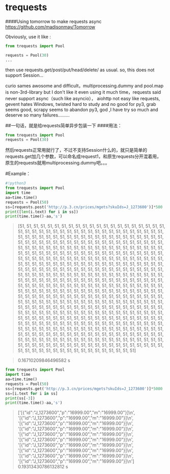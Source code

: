 # trequests
####Using tomorrow to make requests async
https://github.com/madisonmay/Tomorrow

Obviously, use it like :
```python
from trequests import Pool

requests = Pool(30)
...
```
then use requests.get/post/put/head/delete/ as usual.
so, this does not support Session...

curio sames awosome and difficult，multiprocessing.dummy and pool.map is non-3rd-library but I don't like it even using it much time，requests said never support async（such like asyncio）， aiohttp not easy like requests, gevent hates Windows, twisted hard to study and no good for py3, grab seems good, scrapy seems to abandon py3, god ,I have try so much and deserve so many failures.........


##一句话，就是给requests简单异步包装一下
####用法：
```python
from trequests import Pool
requests = Pool(30)
```
然后requests正常用就行了，不过不支持Session什么的，就只是简单的requests.get加几个参数，可以命名成request1，和原生requests分开混着用，原生的requests就用multiprocessing.dummy吧。。。

#Example：
```python
#!python3
from trequests import Pool
import time
aa=time.time()
requests = Pool(50)
ss=[requests.post('http://p.3.cn/prices/mgets?skuIds=J_1273600')]*500
print([len(i.text) for i in ss])
print(time.time()-aa,'s')


```
>[51, 51, 51, 51, 51, 51, 51, 51, 51, 51, 51, 51, 51, 51, 51, 51, 51, 51, 51, 51, 51, 51, 51, 51, 51, 51, 51, 51, 51, 51, 51, 51, 51, 51, 51, 51, 51, 51, 51, 51, 51, 51, 51, 51, 51, 51, 51, 51, 51, 51, 51, 51, 51, 51, 51, 51, 51, 51, 51, 51, 51, 51, 51, 51, 51, 51, 51, 51, 51, 51, 51, 51, 51, 51, 51, 51, 51, 51, 51, 51, 51, 51, 51, 51, 51, 51, 51, 51, 51, 51, 51, 51, 51, 51, 51, 51, 51, 51, 51, 51, 51, 51, 51, 51, 51, 51, 51, 51, 51, 51, 51, 51, 51, 51, 51, 51, 51, 51, 51, 51, 51, 51, 51, 51, 51, 51, 51, 51, 51, 51, 51, 51, 51, 51, 51, 51, 51, 51, 51, 51, 51, 51, 51, 51, 51, 51, 51, 51, 51, 51, 51, 51, 51, 51, 51, 51, 51, 51, 51, 51, 51, 51, 51, 51, 51, 51, 51, 51, 51, 51, 51, 51, 51, 51, 51, 51, 51, 51, 51, 51, 51, 51, 51, 51, 51, 51, 51, 51, 51, 51, 51, 51, 51, 51, 51, 51, 51, 51, 51, 51, 51, 51, 51, 51, 51, 51, 51, 51, 51, 51, 51, 51, 51, 51, 51, 51, 51, 51, 51, 51, 51, 51, 51, 51, 51, 51, 51, 51, 51, 51, 51, 51, 51, 51, 51, 51, 51, 51, 51, 51, 51, 51, 51, 51, 51, 51, 51, 51, 51, 51, 51, 51, 51, 51, 51, 51, 51, 51, 51, 51, 51, 51, 51, 51, 51, 51, 51, 51, 51, 51, 51, 51, 51, 51, 51, 51, 51, 51, 51, 51, 51, 51, 51, 51, 51, 51, 51, 51, 51, 51, 51, 51, 51, 51, 51, 51, 51, 51, 51, 51, 51, 51, 51, 51, 51, 51, 51, 51, 51, 51, 51, 51, 51, 51, 51, 51, 51, 51, 51, 51, 51, 51, 51, 51, 51, 51, 51, 51, 51, 51, 51, 51, 51, 51, 51, 51, 51, 51, 51, 51, 51, 51, 51, 51, 51, 51, 51, 51, 51, 51, 51, 51, 51, 51, 51, 51, 51, 51, 51, 51, 51, 51, 51, 51, 51, 51, 51, 51, 51, 51, 51, 51, 51, 51, 51, 51, 51, 51, 51, 51, 51, 51, 51, 51, 51, 51, 51, 51, 51, 51, 51, 51, 51, 51, 51, 51, 51, 51, 51, 51, 51, 51, 51, 51, 51, 51, 51, 51, 51, 51, 51, 51, 51, 51, 51, 51, 51, 51, 51, 51, 51, 51, 51, 51, 51, 51, 51, 51, 51, 51, 51, 51, 51, 51, 51, 51, 51, 51, 51, 51, 51, 51, 51, 51, 51, 51, 51, 51, 51, 51, 51, 51, 51, 51, 51, 51, 51, 51, 51, 51, 51, 51, 51, 51, 51, 51, 51, 51, 51, 51, 51, 51, 51, 51, 51, 51, 51, 51, 51, 51, 51, 51, 51, 51, 51, 51, 51, 51, 51, 51, 51, 51, 51, 51, 51, 51, 51, 51, 51, 51]

>0.16710209846496582 s

```python
from trequests import Pool
import time
aa=time.time()
requests = Pool(50)
ss=[requests.get('http://p.3.cn/prices/mgets?skuIds=J_1273600')]*5000
ss=[i.text for i in ss]
print(ss[-3])
print(time.time()-aa,'s')
```
>['[{"id":"J_1273600","p":"16999.00","m":"16999.00"}]\n', '[{"id":"J_1273600","p":"16999.00","m":"16999.00"}]\n', '[{"id":"J_1273600","p":"16999.00","m":"16999.00"}]\n', '[{"id":"J_1273600","p":"16999.00","m":"16999.00"}]\n', '[{"id":"J_1273600","p":"16999.00","m":"16999.00"}]\n', '[{"id":"J_1273600","p":"16999.00","m":"16999.00"}]\n', '[{"id":"J_1273600","p":"16999.00","m":"16999.00"}]\n', '[{"id":"J_1273600","p":"16999.00","m":"16999.00"}]\n', '[{"id":"J_1273600","p":"16999.00","m":"16999.00"}]\n', '[{"id":"J_1273600","p":"16999.00","m":"16999.00"}]\n']
0.19313430786132812 s
